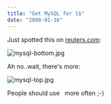 ```yaml
---
title: "Get MySQL for 1$"
date: "2008-01-16"
---
```


Just spotted this on [reuters.com](http://www.reuters.com/article/mergersNews/%3Cbr%3E%3C/a%3EidUSWNAS661820080116):

![mysql-bottom.jpg](images/mysql-bottom.jpg)

Ah no..wait, there's more:

![mysql-top.jpg](images/mysql-top.jpg)

People should use &nbsp; more often ;-)
